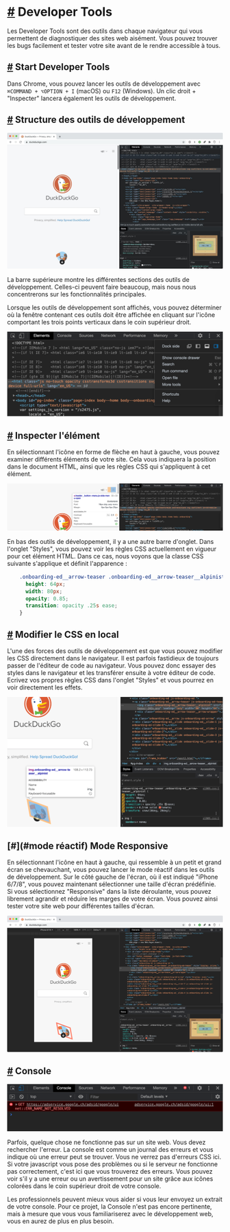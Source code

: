 [#](#developer-tools) Developer Tools
=====================================

Les Developer Tools sont des outils dans chaque navigateur qui vous permettent de diagnostiquer des sites web aisément. Vous pouvez trouver les bugs facilement et tester votre site avant de le rendre accessible à tous.

[#](#developer-tools-start) Start Developer Tools
-----------------------------------------------------

Dans Chrome, vous pouvez lancer les outils de développement avec `⌘COMMAND + ⌥OPTION + I` (macOS) ou `F12` (Windows). Un clic droit + "Inspecter" lancera également les outils de développement.

[#](#structure-of-the-developer-tools) Structure des outils de développement
-----------------------------------------------------------

![Structure des outils de développement](https://github.com/inetis-ch/viscom-cie1/blob/main/asset/img/devtoolsoverview.76eadadf.jpg?raw=true)

La barre supérieure montre les différentes sections des outils de développement. Celles-ci peuvent faire beaucoup, mais nous nous concentrerons sur les fonctionnalités principales.

Lorsque les outils de développement sont affichés, vous pouvez déterminer où la fenêtre contenant ces outils doit être affichée en cliquant sur l'icône comportant les trois points verticaux dans le coin supérieur droit.

![Personnaliser l'endroit où les outils de développement doivent être affichés](https://github.com/inetis-ch/viscom-cie1/raw/main/asset/img/adjustsideofdock.b3c0bf70.png)

[#](#element-inspect) Inspecter l'élément
---------------------------------------------

En sélectionnant l'icône en forme de flèche en haut à gauche, vous pouvez examiner différents éléments de votre site. Cela vous indiquera la position dans le document HTML, ainsi que les règles CSS qui s'appliquent à cet élément.

![examiner l'élément](https://github.com/inetis-ch/viscom-cie1/raw/main/asset/img/inspectelement.12db09d5.png)

En bas des outils de développement, il y a une autre barre d'onglet. Dans l'onglet "Styles", vous pouvez voir les règles CSS actuellement en vigueur pour cet élément HTML. Dans ce cas, nous voyons que la classe CSS suivante s'applique et définit l'apparence :

```css
    .onboarding-ed__arrow-teaser .onboarding-ed__arrow-teaser__alpinist {
      height: 64px;
      width: 80px;
      opacity: 0.85;
      transition: opacity .25s ease;
    }
```    
    

[#](#css-local-edit) Modifier le CSS en local
-----------------------------------------------

L'une des forces des outils de développement est que vous pouvez modifier les CSS directement dans le navigateur. Il est parfois fastidieux de toujours passer de l'éditeur de code au navigateur. Vous pouvez donc essayer des styles dans le navigateur et les transférer ensuite à votre éditeur de code. Ecrivez vos propres règles CSS dans l'onglet "Styles" et vous pourrez en voir directement les effets.

![modifier le CSS localement](https://github.com/inetis-ch/viscom-cie1/raw/main/asset/img/manipulatecss.6737ddb1.png)

[#](#mode réactif) Mode Responsive
-------------------------------------

En sélectionnant l'icône en haut à gauche, qui ressemble à un petit et grand écran se chevauchant, vous pouvez lancer le mode réactif dans les outils de développement. Sur le côté gauche de l'écran, où il est indiqué "iPhone 6/7/8", vous pouvez maintenant sélectionner une taille d'écran prédéfinie. Si vous sélectionnez "Responsive" dans la liste déroulante, vous pouvez librement agrandir et réduire les marges de votre écran. Vous pouvez ainsi tester votre site web pour différentes tailles d'écran.

![Mode réactif](https://github.com/inetis-ch/viscom-cie1/raw/main/asset/img/responsivemode.461475f0.png)

[#](#console) Console
---------------------

![Console](https://github.com/inetis-ch/viscom-cie1/raw/main/asset/img/console.3cb1720b.png)

Parfois, quelque chose ne fonctionne pas sur un site web. Vous devez rechercher l'erreur. La console est comme un journal des erreurs et vous indique où une erreur peut se trouver. Vous ne verrez pas d'erreurs CSS ici. Si votre javascript vous pose des problèmes ou si le serveur ne fonctionne pas correctement, c'est ici que vous trouverez des erreurs. Vous pouvez voir s'il y a une erreur ou un avertissement pour un site grâce aux icônes colorées dans le coin supérieur droit de votre console.

Les professionnels peuvent mieux vous aider si vous leur envoyez un extrait de votre console. Pour ce projet, la Console n'est pas encore pertinente, mais à mesure que vous vous familiariserez avec le développement web, vous en aurez de plus en plus besoin.
